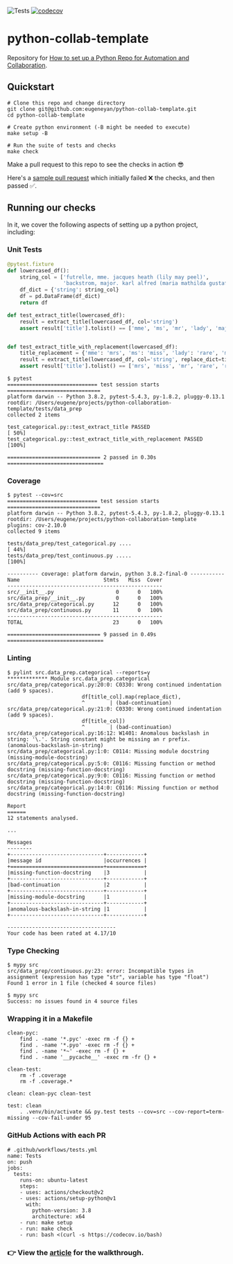 ![Tests](https://github.com/eugeneyan/python-collab-template/workflows/Tests/badge.svg) [![codecov](https://codecov.io/gh/eugeneyan/python-collab-template/branch/master/graph/badge.svg)](https://codecov.io/gh/eugeneyan/python-collab-template)

# python-collab-template

Repository for [How to set up a Python Repo for Automation and Collaboration](https://eugeneyan.com/writing/setting-up-python-project-for-automation-and-collaboration/).

## Quickstart
```
# Clone this repo and change directory
git clone git@github.com:eugeneyan/python-collab-template.git
cd python-collab-template

# Create python environment (-B might be needed to execute)
make setup -B

# Run the suite of tests and checks
make check
```

Make a pull request to this repo to see the checks in action 😎 

Here's a [sample pull request](https://github.com/eugeneyan/python-collab-template/pull/1) which initially failed ❌ the checks, and then passed ✅.

## Running our checks

In it, we cover the following aspects of setting up a python project, including:

### Unit Tests

```python
@pytest.fixture
def lowercased_df():
    string_col = ['futrelle, mme. jacques heath (lily may peel)',
                  'backstrom, major. karl alfred (maria mathilda gustafsson)']
    df_dict = {'string': string_col}
    df = pd.DataFrame(df_dict)
    return df

def test_extract_title(lowercased_df):
    result = extract_title(lowercased_df, col='string')
    assert result['title'].tolist() == ['mme', 'ms', 'mr', 'lady', 'major']


def test_extract_title_with_replacement(lowercased_df):
    title_replacement = {'mme': 'mrs', 'ms': 'miss', 'lady': 'rare', 'major': 'rare'}
    result = extract_title(lowercased_df, col='string', replace_dict=title_replacement)
    assert result['title'].tolist() == ['mrs', 'miss', 'mr', 'rare', 'rare']
```

```shell
$ pytest
============================= test session starts ==============================
platform darwin -- Python 3.8.2, pytest-5.4.3, py-1.8.2, pluggy-0.13.1
rootdir: /Users/eugene/projects/python-collaboration-template/tests/data_prep
collected 2 items

test_categorical.py::test_extract_title PASSED                           [ 50%]
test_categorical.py::test_extract_title_with_replacement PASSED          [100%]

============================== 2 passed in 0.30s ===============================
```

### Coverage
```
$ pytest --cov=src
============================= test session starts ==============================
platform darwin -- Python 3.8.2, pytest-5.4.3, py-1.8.2, pluggy-0.13.1
rootdir: /Users/eugene/projects/python-collaboration-template
plugins: cov-2.10.0
collected 9 items

tests/data_prep/test_categorical.py ....                                 [ 44%]
tests/data_prep/test_continuous.py .....                                 [100%]

---------- coverage: platform darwin, python 3.8.2-final-0 -----------
Name                           Stmts   Miss  Cover
--------------------------------------------------
src/__init__.py                    0      0   100%
src/data_prep/__init__.py          0      0   100%
src/data_prep/categorical.py      12      0   100%
src/data_prep/continuous.py       11      0   100%
--------------------------------------------------
TOTAL                             23      0   100%

============================== 9 passed in 0.49s ===============================
```

### Linting
```
$ pylint src.data_prep.categorical --reports=y
************* Module src.data_prep.categorical
src/data_prep/categorical.py:20:0: C0330: Wrong continued indentation (add 9 spaces).
                        df[title_col].map(replace_dict),
                        ^        | (bad-continuation)
src/data_prep/categorical.py:21:0: C0330: Wrong continued indentation (add 9 spaces).
                        df[title_col])
                        ^        | (bad-continuation)
src/data_prep/categorical.py:16:12: W1401: Anomalous backslash in string: '\.'. String constant might be missing an r prefix. (anomalous-backslash-in-string)
src/data_prep/categorical.py:1:0: C0114: Missing module docstring (missing-module-docstring)
src/data_prep/categorical.py:5:0: C0116: Missing function or method docstring (missing-function-docstring)
src/data_prep/categorical.py:9:0: C0116: Missing function or method docstring (missing-function-docstring)
src/data_prep/categorical.py:14:0: C0116: Missing function or method docstring (missing-function-docstring)

Report
======
12 statements analysed.

...

Messages
--------
+------------------------------+------------+
|message id                    |occurrences |
+==============================+============+
|missing-function-docstring    |3           |
+------------------------------+------------+
|bad-continuation              |2           |
+------------------------------+------------+
|missing-module-docstring      |1           |
+------------------------------+------------+
|anomalous-backslash-in-string |1           |
+------------------------------+------------+

-----------------------------------
Your code has been rated at 4.17/10
```

### Type Checking
```
$ mypy src
src/data_prep/continuous.py:23: error: Incompatible types in assignment (expression has type "str", variable has type "float")
Found 1 error in 1 file (checked 4 source files)
```

```
$ mypy src
Success: no issues found in 4 source files
```

### Wrapping it in a Makefile
```
clean-pyc:
	find . -name '*.pyc' -exec rm -f {} +
	find . -name '*.pyo' -exec rm -f {} +
	find . -name '*~' -exec rm -f {} +
	find . -name '__pycache__' -exec rm -fr {} +

clean-test:
	rm -f .coverage
	rm -f .coverage.*

clean: clean-pyc clean-test

test: clean
	. .venv/bin/activate && py.test tests --cov=src --cov-report=term-missing --cov-fail-under 95
```

### GitHub Actions with each PR
```
# .github/workflows/tests.yml
name: Tests
on: push
jobs:
  tests:
    runs-on: ubuntu-latest
    steps:
    - uses: actions/checkout@v2
    - uses: actions/setup-python@v1
      with:
        python-version: 3.8
        architecture: x64
    - run: make setup
    - run: make check
    - run: bash <(curl -s https://codecov.io/bash)
```

### 👉 View the [article](https://eugeneyan.com/writing/setting-up-python-project-for-automation-and-collaboration/) for the walkthrough.
